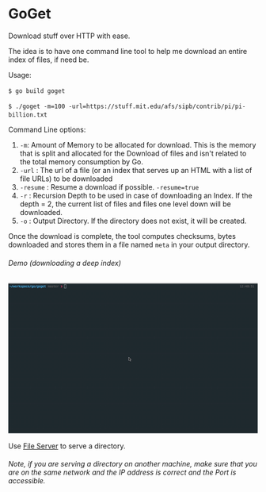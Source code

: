 # GoGet
Download stuff over HTTP with ease.

The idea is to have one command line tool to help me download an entire index of files, if need be.

Usage:

`$ go build goget`

`$ ./goget -m=100 -url=https://stuff.mit.edu/afs/sipb/contrib/pi/pi-billion.txt`

Command Line options:
  1. `-m`: Amount of Memory to be allocated for download. This is the memory that is split and allocated for the Download of files and isn't related to the total memory consumption by Go.
  2. `-url` : The url of a file (or an index that serves up an HTML with a list of file URLs) to be downloaded
  3. `-resume` : Resume a download if possible. `-resume=true`
  4. `-r` : Recursion Depth to be used in case of downloading an Index. If the depth = 2, the current list of files and files one level down will be downloaded.
  5. `-o` : Output Directory. If the directory does not exist, it will be created.

Once the download is complete, the tool computes checksums, bytes downloaded and stores them in a file named `meta` in your output directory.

###### Demo (downloading a deep index)
![](Demo-new.gif)

Use [File Server](https://github.com/unsubd/scripts/blob/main/server.go) to serve a directory.


###### Note, if you are serving a directory on another machine, make sure that you are on the same network and the IP address is correct and the Port is accessible.
